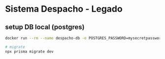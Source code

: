 # Sistema Despacho - Legado

## setup DB local (postgres)
```bash
docker run --rm --name despacho-db -e POSTGRES_PASSWORD=mysecretpassword -v despacho:/var/lib/postgresql/data -p 5432:5432 postgres

# migrate
npx prisma migrate dev
```
